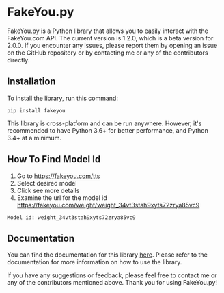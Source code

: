 # FakeYou.py
FakeYou.py is a Python library that allows you to easily interact with the FakeYou.com API. The current version is 1.2.0, which is a beta version for 2.0.0. If you encounter any issues, please report them by opening an issue on the GitHub repository or by contacting me or any of the contributors directly.

## Installation
To install the library, run this command:

```
pip install fakeyou
```
This library is cross-platform and can be run anywhere. However, it's recommended to have Python 3.6+ for better performance, and Python 3.4+ at a minimum.

## How To Find Model Id
1. Go to https://fakeyou.com/tts
2. Select desired model
3. Click see more details
4. Examine the url for the model id 
https://fakeyou.com/weight/weight_34vt3stah9xyts72zrya85vc9
```
Model id: weight_34vt3stah9xyts72zrya85vc9
```

## Documentation

You can find the documentation for this library [here](https://shards-7.github.io/fypy). Please refer to the documentation for more information on how to use the library.

If you have any suggestions or feedback, please feel free to contact me or any of the contributors mentioned above. Thank you for using FakeYou.py!
